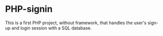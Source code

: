 # PHP-signin

This is a first PHP project, without framework, that handles the user's sign-up and login session with a SQL database.


